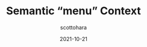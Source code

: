 ---
author: scottohara
date: 2021-10-21
tags:
  - html
  - semantics
target_url: https://www.scottohara.me/blog/2021/10/21/menu.html
title: Semantic “menu” Context
---